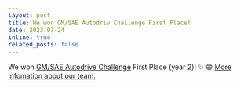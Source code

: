 ```yaml
---
layout: post
title: We won GM/SAE Autodriv Challenge First Place!
date: 2023-07-24
inline: true
related_posts: false
---
```


We won [GM/SAE Autodrive Challenge](https://online.flippingbook.com/view/618261871/34/) First Place (year 2)! :sparkles: :smile:   [More infomation about our team.](http://autodrive.tamu.edu/)